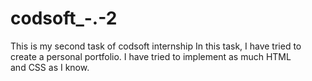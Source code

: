 # codsoft_-.-2
This is my second task of codsoft internship 
In this task, I have tried to create a personal portfolio. I have tried to implement as much HTML and CSS as I know.
